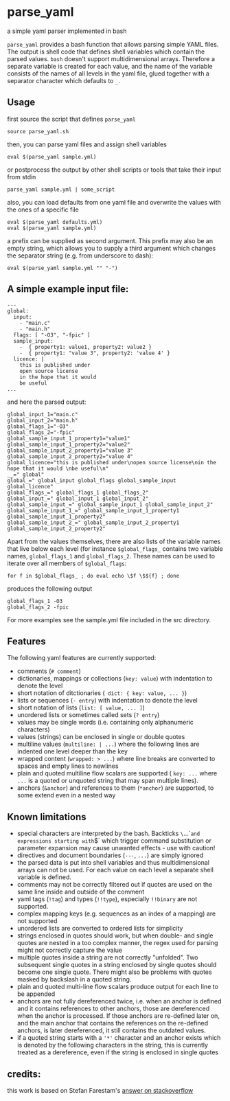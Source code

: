 # parse_yaml
a simple yaml parser implemented in bash

`parse_yaml` provides a bash function that allows parsing simple YAML files. 
The output is shell code that defines shell variables which contain the parsed values.
`bash` doesn't support multidimensional arrays. Therefore a separate variable is created for each value, and the name of the variable consists of the names of all levels in the yaml file, glued together with a separator character which defaults to `_`.

## Usage
first source the script that defines `parse_yaml`
```
source parse_yaml.sh
```
then, you can parse yaml files and assign shell variables
```
eval $(parse_yaml sample.yml)
```
or postprocess the output by other shell scripts or tools that take their input from stdin
```
parse_yaml sample.yml | some_script
```
also, you can load defaults from one yaml file and overwrite the values with the ones of a specific file
```
eval $(parse_yaml defaults.yml)
eval $(parse_yaml sample.yml)
```
a prefix can be supplied as second argument. This prefix may also be an empty string, which allows you to supply a third argument which changes the separator string (e.g. from underscore to dash):
```
eval $(parse_yaml sample.yml "" "-")
```

## A simple example input file:
```
---
global:
  input:
    - "main.c"
    - "main.h"
  flags: [ "-O3", "-fpic" ]
  sample_input:
    -  { property1: value1, property2: value2 }
    -  { property1: "value 3", property2: 'value 4' }
  licence: |
    this is published under
    open source license
    in the hope that it would 
    be useful
...
```
and here the parsed output:
```
global_input_1="main.c"
global_input_2="main.h"
global_flags_1="-O3"
global_flags_2="-fpic"
global_sample_input_1_property1="value1"
global_sample_input_1_property2="value2"
global_sample_input_2_property1="value 3"
global_sample_input_2_property2="value 4"
global_licence="this is published under\nopen source license\nin the hope that it would \nbe useful\n"
__=" global"
global_=" global_input global_flags global_sample_input global_licence"
global_flags_=" global_flags_1 global_flags_2"
global_input_=" global_input_1 global_input_2"
global_sample_input_=" global_sample_input_1 global_sample_input_2"
global_sample_input_1_=" global_sample_input_1_property1 global_sample_input_1_property2"
global_sample_input_2_=" global_sample_input_2_property1 global_sample_input_2_property2"
```
Apart from the values themselves, there are also lists of the variable names that live below each level (for instance `$global_flags_` contains two variable names, `global_flags_1` and `global_flags_2`. These names can be used to iterate over all members of `$global_flags`:
```
for f in $global_flags_ ; do eval echo \$f \$${f} ; done
```
produces the following output
```
global_flags_1 -O3
global_flags_2 -fpic
```

For more examples see the sample.yml file included in the src directory.



## Features
The following yaml features are currently supported:

* comments (`# comment`)
* dictionaries, mappings or collections (`key: value`) with indentation to denote the level
* short notation of ditctionaries (` dict: { key: value, ... }`)
* lists or sequences (`- entry`) with indentation to denote the level
* short notation of lists (`list: [ value, ... ]`)
* unordered lists or sometimes called sets (`? entry`)
* values may be single words (i.e. containing only alphanumeric characters)
* values (strings) can be enclosed in single or double quotes
* multiline values (`multiline: | ...`) where the following lines are indented one level deeper than the key
* wrapped content (`wrapped: > ...`)  where line breaks are converted to spaces and empty lines to newlines
* plain and quoted multiline flow scalars are supported ( `key: ...` where `...` is a quoted or unquoted string that may span multiple lines).
* anchors (`&anchor`) and references to them (`*anchor`) are supported, to some extend even in a nested way


## Known limitations

* special characters are interpreted by the bash. Backticks `\`...\`` and expressions starting with `$` which trigger command substitution or parameter expansion may cause unwanted effects - use with caution!
* directives and document boundaries (`---`, `...`) are simply ignored
* the parsed data is put into shell variables and thus multidimensional arrays can not be used. For each value on each level a separate shell variable is defined.
* comments may not be correctly filtered out if quotes are used on the same line inside and outside of the comment
* yaml tags (`!tag`) and types (`!!type`), especially `!!binary` are not supported.
* complex mapping keys (e.g. sequences as an index of a mapping) are not supported
* unordered lists are converted to ordered lists for simplicity
* strings enclosed in quotes should work, but when double- and single quotes are nested in a too complex manner, the regex used for parsing might not correctly capture the value
* multiple quotes inside a string are not correctly "unfolded". Two subsequent single quotes in a string enclosed by single quotes should become one single quote. There might also be problems with quotes masked by backslash in a quoted string.
* plain and quoted multi-line flow scalars produce output for each line to be appended
* anchors are not fully dereferenced twice, i.e. when an anchor is defined and it contains references to other anchors, those are dereferenced when the anchor is processed. If those anchors are re-defined later on, and the main anchor that contains the references on the re-defined anchors, is later dereferenced, it still contains the outdated values.
* if a quoted string starts with a `'*'` character and an anchor exists which is denoted by the following characters in the string, this is currently treated as a dereference, even if the string is enclosed in single quotes

## credits: 
this work is based on Stefan Farestam's [answer on stackoverflow](https://stackoverflow.com/questions/5014632/how-can-i-parse-a-yaml-file-from-a-linux-shell-script)

